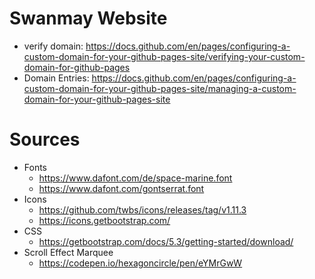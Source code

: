 # Swanmay Website
- verify domain: https://docs.github.com/en/pages/configuring-a-custom-domain-for-your-github-pages-site/verifying-your-custom-domain-for-github-pages
- Domain Entries: https://docs.github.com/en/pages/configuring-a-custom-domain-for-your-github-pages-site/managing-a-custom-domain-for-your-github-pages-site

# Sources
- Fonts
    - https://www.dafont.com/de/space-marine.font 
    - https://www.dafont.com/gontserrat.font 
- Icons
    - https://github.com/twbs/icons/releases/tag/v1.11.3
    - https://icons.getbootstrap.com/
- CSS
    - https://getbootstrap.com/docs/5.3/getting-started/download/
- Scroll Effect Marquee
    - https://codepen.io/hexagoncircle/pen/eYMrGwW